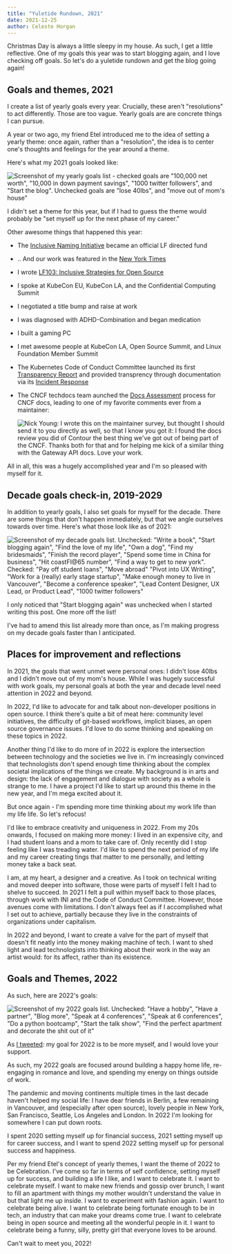 ```yaml
---
title: "Yuletide Rundown, 2021"
date: 2021-12-25
author: Celeste Horgan
---
```


Christmas Day is always a little sleepy in my house. As such, I get a little reflective. One of my goals this year was to start blogging again, and I love checking off goals. So let's do a yuletide rundown and get the blog going again!

## Goals and themes, 2021

I create a list of yearly goals every year. Crucially, these aren't "resolutions" to act differently. Those are too vague. Yearly goals are are concrete things I can pursue.

A year or two ago, my friend Etel introduced me to the idea of setting a yearly theme: once again, rather than a "resolution", the idea is to center one's thoughts and feelings for the year around a theme. 

Here's what my 2021 goals looked like: 

![Screenshot of my yearly goals list - checked goals are "$100,000 net worth", "$10,000 in down payment savings", "1000 twitter followers", and "Start the blog". Unchecked goals are "lose 40lbs", and "move out of mom's house"](/img/blog/2021-12-25/2021-goals.png)

I didn't set a theme for this year, but if I had to guess the theme would probably be "set myself up for the next phase of my career." 

Other awesome things that happened this year: 

- The [Inclusive Naming Initiative](https://inclusivenaming.org/) became an official LF directed fund
- .. And our work was featured in the [New York Times](https://www.nytimes.com/2021/04/13/technology/racist-computer-engineering-terms-ietf.html)
- I wrote [LF103: Inclusive Strategies for Open Source](https://training.linuxfoundation.org/training/inclusive-strategies-for-open-source-lfc103/)
- I spoke at KubeCon EU, KubeCon LA, and the Confidential Computing Summit
- I negotiated a title bump and raise at work
- I was diagnosed with ADHD-Combination and began medication
- I built a gaming PC
- I met awesome people at KubeCon LA, Open Source Summit, and Linux Foundation Member Summit
- The Kubernetes Code of Conduct Committee launched its first [Transparency Report](https://github.com/kubernetes/community/blob/master/committee-code-of-conduct/transparency-reports/2021-h1.md) and provided transprency through documentation via its [Incident Response](https://github.com/kubernetes/community/blob/master/committee-code-of-conduct/incident-process.md)
- The CNCF techdocs team aunched the [Docs Assessment](https://github.com/cncf/techdocs/blob/main/assessments/howto.md) process for CNCF docs, leading to one of my favorite comments ever from a maintainer: 

    ![Nick Young: I wrote this on the maintainer survey, but thought I should send it to you directly as well, so that I know you got it: I found the docs review you did of Contour the best thing we've got out of being part of the CNCF. Thanks both for that and for helping me kick of a similar thing with the Gateway API docs. Love your work.](/img/blog/2021-12-25/nick-young.png)

All in all, this was a hugely accomplished year and I'm so pleased with myself for it. 

## Decade goals check-in, 2019-2029

In addition to yearly goals, I also set goals for myself for the decade. There are some things that don't happen immediately, but that we angle ourselves towards over time. Here's what those look like as of 2021: 

![Screenshot of my decade goals list. Unchecked: "Write a book", "Start blogging again", "Find the love of my life", "Own a dog", "Find my bridesmaids", "Finish the record player", "Spend some time in China for business", "Hit coastFI@65 number", "Find a way to get to new york". Checked: "Pay off student loans", "Move abroad" "Pivot into UX Writing", "Work for a (really) early stage startup", "Make enough money to live in Vancouver", "Become a conference speaker", "Lead Content Designer, UX Lead, or Product Lead", "1000 twitter followers"](/img/blog/2021-12-25/decade-goals.png)

I only noticed that "Start blogging again" was unchecked when I started writing this post. One more off the list! 

I've had to amend this list already more than once, as I'm making progress on my decade goals faster than I anticipated. 

## Places for improvement and reflections

In 2021, the goals that went unmet were personal ones: I didn't lose 40lbs and I didn't move out of my mom's house. While I was hugely successful with work goals, my personal goals at both the year and decade level need attention in 2022 and beyond.

In 2022, I'd like to advocate for and talk about non-developer positions in open source. I think there's quite a bit of meat here: community level initiatives, the difficulty of git-based workflows, implicit biases, an open source governance issues. I'd love to do some thinking and speaking on these topics in 2022.

Another thing I'd like to do more of in 2022 is explore the intersection between technology and the societies we live in. I'm increasingly convinced that technologists don't spend enough time thinking about the complex societal implications of the things we create. My background is in arts and design: the lack of engagement and dialogue with society as a whole is strange to me. I have a project I'd like to start up around this theme in the new year, and I'm mega excited about it.

But once again - I'm spending more time thinking about my work life than my life life. So let's refocus! 

I'd like to embrace creativity and uniqueness in 2022. From my 20s onwards, I focused on making more money: I lived in an expensive city, and I had student loans and a mom to take care of. Only recently did I stop feeling like I was treading water. I'd like to spend the next period of my life and my career creating tings that matter to me personally, and letting money take a back seat.

I am, at my heart, a designer and a creative. As I took on technical writing and moved deeper into software, those were parts of myself I felt I had to shelve to succeed. In 2021 I felt a pull within myself back to those places, through work with INI and the Code of Conduct Committee. However, those avenues come with limitations. I don't always feel as if I accomplished what I set out to achieve, partially because they live in the constraints of organizations under capitalism. 

In 2022 and beyond, I want to create a valve for the part of myself that doesn't fit neatly into the money making machine of tech. I want to shed light and lead technologists into thinking about their work in the way an artist would: for its affect, rather than its existence.

## Goals and Themes, 2022

As such, here are 2022's goals: 

![Screenshot of my 2022 goals list. Unchecked: "Have a hobby", "Have a partner", "Blog more", "Speak at 4 conferences", "Speak at 6 conferences", "Do a python bootcamp", "Start the talk show", "Find the perfect apartment and decorate the shit out of it"](/img/blog/2021-12-25/2022-goals.png)


As [I tweeted](https://twitter.com/celeste_horgan/status/1474544056034213890): my goal for 2022 is to be more myself, and I would love your support.

As such, my 2022 goals are focused around building a happy home life, re-engaging in romance and love, and spending my energy on things outside of work.

The pandemic and moving continents multiple times in the last decade haven't helped my social life: I have dear friends in Berlin, a few remaining in Vancouver, and (especially after open source), lovely people in New York, San Francisco, Seattle, Los Angeles and London. In 2022 I'm looking for somewhere I can put down roots.

I spent 2020 setting myself up for financial success, 2021 setting myself up for career success, and I want to spend 2022 setting myself up for personal success and happiness.

Per my friend Etel's concept of yearly themes, I want the theme of 2022 to be Celebration. I've come so far in terms of self confidence, setting myself up for success, and building a life I like, and I want to celebrate it. I want to celebrate myself. I want to make new friends and gossip over brunch, I want to fill an apartment with things my mother wouldn't understand the value in but that light me up inside. I want to experiment with fashion again. I want to celebrate being alive. I want to  celebrate being fortunate enough to be in tech, an industry that can make your dreams come true. I want to celebrate being in open source and meeting all the wonderful people in it. I want to celebrate being a funny, silly, pretty girl that everyone loves to be around.

Can't wait to meet you, 2022!
